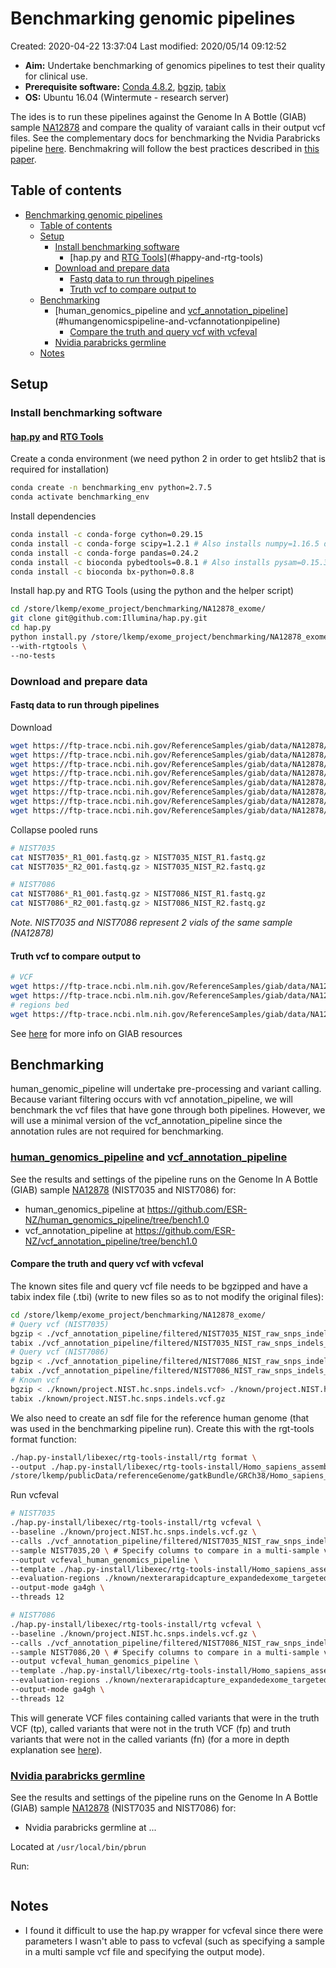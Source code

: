 # Benchmarking genomic pipelines

Created: 2020-04-22 13:37:04
Last modified: 2020/05/14 09:12:52

- **Aim:** Undertake benchmarking of genomics pipelines to test their quality for clinical use. 
- **Prerequisite software:** [Conda 4.8.2](https://docs.conda.io/projects/conda/en/latest/index.html), [bgzip](http://www.htslib.org/doc/bgzip.html), [tabix](http://www.htslib.org/doc/tabix.html)
- **OS:** Ubuntu 16.04 (Wintermute - research server)

The ides is to run these pipelines against the Genome In A Bottle (GIAB) sample [NA12878](https://ftp-trace.ncbi.nlm.nih.gov/ReferenceSamples/giab/data/NA12878/Garvan_NA12878_HG001_HiSeq_Exome/) and compare the quality of varaiant calls in their output vcf files. See the complementary docs for benchmarking the Nvidia Parabricks pipeline [here](https://github.com/ESR-NZ/ESR-Parabricks). Benchmakring will follow the best practices described in [this paper](https://www.nature.com/articles/s41587-019-0054-x).

## Table of contents

- [Benchmarking genomic pipelines](#benchmarking-genomic-pipelines)
  - [Table of contents](#table-of-contents)
  - [Setup](#setup)
    - [Install benchmarking software](#install-benchmarking-software)
      - [hap.py and [RTG Tools](https://github.com/RealTimeGenomics/rtg-tools/tree/eb13bbb82d2fbeab7d54a92e8493ddd2acf0d349)](#happy-and-rtg-tools)
    - [Download and prepare data](#download-and-prepare-data)
      - [Fastq data to run through pipelines](#fastq-data-to-run-through-pipelines)
      - [Truth vcf to compare output to](#truth-vcf-to-compare-output-to)
  - [Benchmarking](#benchmarking)
    - [human_genomics_pipeline and [vcf_annotation_pipeline](https://github.com/ESR-NZ/vcf_annotation_pipeline)](#humangenomicspipeline-and-vcfannotationpipeline)
      - [Compare the truth and query vcf with vcfeval](#compare-the-truth-and-query-vcf-with-vcfeval)
    - [Nvidia parabricks germline](#nvidia-parabricks-germline)
  - [Notes](#notes)

## Setup

### Install benchmarking software

#### [hap.py](https://github.com/Illumina/hap.py) and [RTG Tools](https://github.com/RealTimeGenomics/rtg-tools/tree/eb13bbb82d2fbeab7d54a92e8493ddd2acf0d349)

Create a conda environment (we need python 2 in order to get htslib2 that is required for installation)

```bash
conda create -n benchmarking_env python=2.7.5
conda activate benchmarking_env
```

Install dependencies

```bash
conda install -c conda-forge cython=0.29.15
conda install -c conda-forge scipy=1.2.1 # Also installs numpy=1.16.5 dependency
conda install -c conda-forge pandas=0.24.2
conda install -c bioconda pybedtools=0.8.1 # Also installs pysam=0.15.3 dependency
conda install -c bioconda bx-python=0.8.8
```

Install hap.py and RTG Tools (using the python and the helper script)

```bash
cd /store/lkemp/exome_project/benchmarking/NA12878_exome/
git clone git@github.com:Illumina/hap.py.git
cd hap.py
python install.py /store/lkemp/exome_project/benchmarking/NA12878_exome/hap.py-install \
--with-rtgtools \
--no-tests
```

### Download and prepare data

#### Fastq data to run through pipelines

Download

```bash
wget https://ftp-trace.ncbi.nih.gov/ReferenceSamples/giab/data/NA12878/Garvan_NA12878_HG001_HiSeq_Exome/NIST7035_TAAGGCGA_L001_R1_001.fastq.gz
wget https://ftp-trace.ncbi.nih.gov/ReferenceSamples/giab/data/NA12878/Garvan_NA12878_HG001_HiSeq_Exome/NIST7035_TAAGGCGA_L001_R2_001.fastq.gz
wget https://ftp-trace.ncbi.nih.gov/ReferenceSamples/giab/data/NA12878/Garvan_NA12878_HG001_HiSeq_Exome/NIST7035_TAAGGCGA_L002_R1_001.fastq.gz
wget https://ftp-trace.ncbi.nih.gov/ReferenceSamples/giab/data/NA12878/Garvan_NA12878_HG001_HiSeq_Exome/NIST7035_TAAGGCGA_L002_R2_001.fastq.gz
wget https://ftp-trace.ncbi.nih.gov/ReferenceSamples/giab/data/NA12878/Garvan_NA12878_HG001_HiSeq_Exome/NIST7086_CGTACTAG_L001_R1_001.fastq.gz
wget https://ftp-trace.ncbi.nih.gov/ReferenceSamples/giab/data/NA12878/Garvan_NA12878_HG001_HiSeq_Exome/NIST7086_CGTACTAG_L001_R2_001.fastq.gz
wget https://ftp-trace.ncbi.nih.gov/ReferenceSamples/giab/data/NA12878/Garvan_NA12878_HG001_HiSeq_Exome/NIST7086_CGTACTAG_L002_R1_001.fastq.gz
wget https://ftp-trace.ncbi.nih.gov/ReferenceSamples/giab/data/NA12878/Garvan_NA12878_HG001_HiSeq_Exome/NIST7086_CGTACTAG_L002_R2_001.fastq.gz
```

Collapse pooled runs

```bash
# NIST7035
cat NIST7035*_R1_001.fastq.gz > NIST7035_NIST_R1.fastq.gz
cat NIST7035*_R2_001.fastq.gz > NIST7035_NIST_R2.fastq.gz

# NIST7086
cat NIST7086*_R1_001.fastq.gz > NIST7086_NIST_R1.fastq.gz
cat NIST7086*_R2_001.fastq.gz > NIST7086_NIST_R2.fastq.gz
```

*Note. NIST7035 and NIST7086 represent 2 vials of the same sample (NA12878)*

#### Truth vcf to compare output to

```bash
# VCF
wget https://ftp-trace.ncbi.nlm.nih.gov/ReferenceSamples/giab/data/NA12878/Garvan_NA12878_HG001_HiSeq_Exome/project.NIST.hc.snps.indels.vcf
wget https://ftp-trace.ncbi.nlm.nih.gov/ReferenceSamples/giab/data/NA12878/Garvan_NA12878_HG001_HiSeq_Exome/project.NIST.hc.snps.indels.vcf.idx
# regions bed
wget https://ftp-trace.ncbi.nlm.nih.gov/ReferenceSamples/giab/data/NA12878/Garvan_NA12878_HG001_HiSeq_Exome/nexterarapidcapture_expandedexome_targetedregions.bed.gz
```

See [here](https://github.com/ga4gh/benchmarking-tools/blob/master/resources/high-confidence-sets/giab.md) for more info on GIAB resources

## Benchmarking

human_genomic_pipeline will undertake pre-processing and variant calling. Because variant filtering occurs with vcf annotation_pipeline, we will benchmark the vcf files that have gone through both pipelines. However, we will use a minimal version of the vcf_annotation_pipeline since the annotation rules are not required for benchmarking.

### [human_genomics_pipeline](https://github.com/ESR-NZ/human_genomics_pipeline) and [vcf_annotation_pipeline](https://github.com/ESR-NZ/vcf_annotation_pipeline)

See the results and settings of the pipeline runs on the Genome In A Bottle (GIAB) sample [NA12878](https://ftp-trace.ncbi.nlm.nih.gov/ReferenceSamples/giab/data/NA12878/Garvan_NA12878_HG001_HiSeq_Exome/) (NIST7035 and NIST7086) for:

- human_genomics_pipeline at https://github.com/ESR-NZ/human_genomics_pipeline/tree/bench1.0
- vcf_annotation_pipeline at https://github.com/ESR-NZ/vcf_annotation_pipeline/tree/bench1.0

#### Compare the truth and query vcf with vcfeval

The known sites file and query vcf file needs to be bgzipped and have a tabix index file (.tbi) (write to new files so as to not modify the original files):

```bash
cd /store/lkemp/exome_project/benchmarking/NA12878_exome/
# Query vcf (NIST7035)
bgzip < ./vcf_annotation_pipeline/filtered/NIST7035_NIST_raw_snps_indels_AS_g.vcf > ./vcf_annotation_pipeline/filtered/NIST7035_NIST_raw_snps_indels_AS_g.vcf.gz
tabix ./vcf_annotation_pipeline/filtered/NIST7035_NIST_raw_snps_indels_AS_g.vcf.gz
# Query vcf (NIST7086)
bgzip < ./vcf_annotation_pipeline/filtered/NIST7086_NIST_raw_snps_indels_AS_g.vcf > ./vcf_annotation_pipeline/filtered/NIST7086_NIST_raw_snps_indels_AS_g.vcf.gz
tabix ./vcf_annotation_pipeline/filtered/NIST7086_NIST_raw_snps_indels_AS_g.vcf.gz
# Known vcf
bgzip < ./known/project.NIST.hc.snps.indels.vcf> ./known/project.NIST.hc.snps.indels.vcf.gz
tabix ./known/project.NIST.hc.snps.indels.vcf.gz
```

We also need to create an sdf file for the reference human genome (that was used in the benchmarking pipeline run). Create this with the rgt-tools format function:

```bash
./hap.py-install/libexec/rtg-tools-install/rtg format \
--output ./hap.py-install/libexec/rtg-tools-install/Homo_sapiens_assembly38.fasta.sdf \
/store/lkemp/publicData/referenceGenome/gatkBundle/GRCh38/Homo_sapiens_assembly38.fasta
```

Run vcfeval

```bash
# NIST7035
./hap.py-install/libexec/rtg-tools-install/rtg vcfeval \
--baseline ./known/project.NIST.hc.snps.indels.vcf.gz \
--calls ./vcf_annotation_pipeline/filtered/NIST7035_NIST_raw_snps_indels_AS_g.vcf \
--sample NIST7035,20 \ # Specify columns to compare in a multi-sample vcf, match samples
--output vcfeval_human_genomics_pipeline \
--template ./hap.py-install/libexec/rtg-tools-install/Homo_sapiens_assembly38.fasta.sdf \
--evaluation-regions ./known/nexterarapidcapture_expandedexome_targetedregions.bed.gz \
--output-mode ga4gh \
--threads 12

# NIST7086
./hap.py-install/libexec/rtg-tools-install/rtg vcfeval \
--baseline ./known/project.NIST.hc.snps.indels.vcf.gz \
--calls ./vcf_annotation_pipeline/filtered/NIST7086_NIST_raw_snps_indels_AS_g.vcf \
--sample NIST7086,20 \ # Specify columns to compare in a multi-sample vcf, match samples
--output vcfeval_human_genomics_pipeline \
--template ./hap.py-install/libexec/rtg-tools-install/Homo_sapiens_assembly38.fasta.sdf \
--evaluation-regions ./known/nexterarapidcapture_expandedexome_targetedregions.bed.gz \
--output-mode ga4gh \
--threads 12
```

This will generate VCF files containing called variants that were in the truth VCF (tp), called variants that were not in the truth VCF (fp) and truth variants that were not in the called variants (fn) (for a more in depth explanation see [here](https://github.com/ga4gh/benchmarking-tools/blob/master/doc/ref-impl/intermediate.md)).

### [Nvidia parabricks germline](https://github.com/ESR-NZ/ESR-Parabricks)

See the results and settings of the pipeline runs on the Genome In A Bottle (GIAB) sample [NA12878](https://ftp-trace.ncbi.nlm.nih.gov/ReferenceSamples/giab/data/NA12878/Garvan_NA12878_HG001_HiSeq_Exome/) (NIST7035 and NIST7086) for:

- Nvidia parabricks germline at ...

Located at `/usr/local/bin/pbrun`

Run:

```bash

```

## Notes

- I found it difficult to use the hap.py wrapper for vcfeval since there were parameters I wasn't able to pass to vcfeval (such as specifying a sample in a multi sample vcf file and specifying the output mode).
